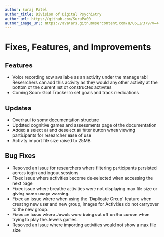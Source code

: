 ```yaml
---
author: Suraj Patel
author_title: Division of Digital Psychiatry
author_url: https://github.com/SuruPa00
author_image_url: https://avatars.githubusercontent.com/u/86117379?v=4
---
```


# Fixes, Features, and Improvements

## Features
- Voice recording now available as an activity under the manage tab! Researchers can add this activity as they would any other activity at the bottom of the current list of constructed activites
- Coming Soon: Goal Tracker to set goals and track medications

## Updates

- Overhaul to some documentation structure 
- Updated cognitive games and assessments page of the documentation
- Added a select all and deselect all filter button when viewing participants for researcher ease of use
- Activity import file size raised to 25MB

## Bug Fixes

- Resolved an issue for researchers where filtering participants persisted across login and logout sessions
- Fixed issue where activities become de-selected when accessing the next page
- Fixed issue where breathe activities were not displaying max file size or giving some usage warning.
- Fixed an issue where when using the 'Duplicate Group' feature when creating new user and new group, images for Activities do not carryover to the new group.
- Fixed an issue where Jewels were being cut off on the screen when trying to play the Jewels games.
- Resolved an issue where importing activities would not show a max file size




